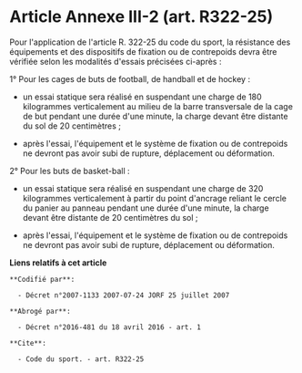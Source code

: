 # Article Annexe III-2 (art. R322-25)

Pour l'application de l'article R. 322-25 du code du sport, la résistance des équipements et des dispositifs de fixation ou
de contrepoids devra être vérifiée selon les modalités d'essais précisées ci-après :

1° Pour les cages de buts de football, de handball et de hockey :

- un essai statique sera réalisé en suspendant une charge de 180 kilogrammes verticalement au milieu de la barre transversale
de la cage de but pendant une durée d'une minute, la charge devant être distante du sol de 20 centimètres ;

- après l'essai, l'équipement et le système de fixation ou de contrepoids ne devront pas avoir subi de rupture, déplacement
ou déformation.

2° Pour les buts de basket-ball :

- un essai statique sera réalisé en suspendant une charge de 320 kilogrammes verticalement à partir du point d'ancrage
reliant le cercle du panier au panneau pendant une durée d'une minute, la charge devant être distante de 20 centimètres du
sol ;

- après l'essai, l'équipement et le système de fixation ou de contrepoids ne devront pas avoir subi de rupture, déplacement
ou déformation.

**Liens relatifs à cet article**

	**Codifié par**:

	  - Décret n°2007-1133 2007-07-24 JORF 25 juillet 2007

	**Abrogé par**:

	  - Décret n°2016-481 du 18 avril 2016 - art. 1

	**Cite**:

	  - Code du sport. - art. R322-25
